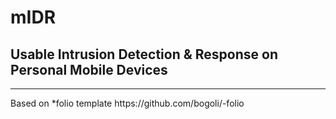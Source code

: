 # mIDR
## Usable Intrusion Detection & Response on Personal Mobile Devices

<hr/>
Based on *folio template https://github.com/bogoli/-folio
